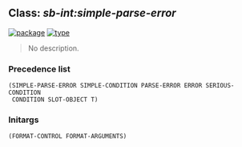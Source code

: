 ## Class: ***sb-int:simple-parse-error***
[![package](https://img.shields.io/badge/Package-SB--INT-5f9ea0.svg?style=social&colorA=999999)](../) [![type](https://img.shields.io/badge/Type-Class-5f9ea0.svg?style=social&colorA=999999)](../#class) 

> No description.

### Precedence list
```
(SIMPLE-PARSE-ERROR SIMPLE-CONDITION PARSE-ERROR ERROR SERIOUS-CONDITION
 CONDITION SLOT-OBJECT T)
```
### Initargs
```
(FORMAT-CONTROL FORMAT-ARGUMENTS)
```
